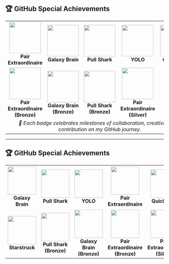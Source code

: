 ## 🏆 GitHub Special Achievements  

<table align="center">
  <tr>
    <td align="center">
      <img src="https://github.githubassets.com/images/modules/profile/achievements/pair-extraordinaire-default.png" width="100" /><br />
      <b>Pair Extraordinaire</b>
    </td>
    <td align="center">
      <img src="https://github.githubassets.com/images/modules/profile/achievements/galaxy-brain-default.png" width="100" /><br />
      <b>Galaxy Brain</b>
    </td>
    <td align="center">
      <img src="https://github.githubassets.com/images/modules/profile/achievements/pull-shark-default.png" width="100" /><br />
      <b>Pull Shark</b>
    </td>
    <td align="center">
      <img src="https://github.githubassets.com/images/modules/profile/achievements/yolo-default.png" width="100" /><br />
      <b>YOLO</b>
    </td>
    <td align="center">
      <img src="https://github.githubassets.com/images/modules/profile/achievements/quickdraw-default.png" width="100" /><br />
      <b>Quickdraw</b>
    </td>
    <td align="center">
      <img src="https://github.githubassets.com/images/modules/profile/achievements/starstruck-default.png" width="100" /><br />
      <b>Starstruck</b>
    </td>
  </tr>

  <tr>
    <td align="center">
      <img src="https://github.githubassets.com/images/modules/profile/achievements/pair-extraordinaire-bronze.png" width="100" /><br />
      <b>Pair Extraordinaire (Bronze)</b>
    </td>
    <td align="center">
      <img src="https://github.githubassets.com/images/modules/profile/achievements/galaxy-brain-bronze.png" width="100" /><br />
      <b>Galaxy Brain (Bronze)</b>
    </td>
    <td align="center">
      <img src="https://github.githubassets.com/images/modules/profile/achievements/pull-shark-bronze.png" width="100" /><br />
      <b>Pull Shark (Bronze)</b>
    </td>
    <td align="center">
      <img src="https://github.githubassets.com/images/modules/profile/achievements/pair-extraordinaire-silver.png" width="100" /><br />
      <b>Pair Extraordinaire (Silver)</b>
    </td>
  </tr>

  <tr>
    <td colspan="5" align="center">
      <i>🚀 Each badge celebrates milestones of collaboration, creativity, and contribution on my GitHub journey.</i>
    </td>
  </tr>
</table>

---

## 🏆 GitHub Special Achievements  

<table align="center" style="table-layout: fixed; width: 100%;">
  <tr>
    <td align="center" width="140" height="140">
      <img src="https://github.githubassets.com/images/modules/profile/achievements/galaxy-brain-default.png" width="90" /><br />
      <b>Galaxy Brain</b>
    </td>
    <td align="center" width="140" height="140">
      <img src="https://github.githubassets.com/images/modules/profile/achievements/pull-shark-default.png" width="90" /><br />
      <b>Pull Shark</b>
    </td>
    <td align="center" width="140" height="140">
      <img src="https://github.githubassets.com/images/modules/profile/achievements/yolo-default.png" width="90" /><br />
      <b>YOLO</b>
    </td>
    <td align="center" width="140" height="140">
      <img src="https://github.githubassets.com/images/modules/profile/achievements/pair-extraordinaire-default.png" width="90" /><br />
      <b>Pair Extraordinaire</b>
    </td>
    <td align="center" width="140" height="140">
      <img src="https://github.githubassets.com/images/modules/profile/achievements/quickdraw-default.png" width="90" /><br />
      <b>Quickdraw</b>
    </td>
  </tr>

  <tr>
    <td align="center" width="140" height="140">
      <img src="https://github.githubassets.com/images/modules/profile/achievements/starstruck-default.png" width="90" /><br />
      <b>Starstruck</b>
    </td>
    <td align="center" width="140" height="140">
      <img src="https://github.githubassets.com/images/modules/profile/achievements/pull-shark-bronze.png" width="90" /><br />
      <b>Pull Shark (Bronze)</b>
    </td>
    <td align="center" width="140" height="140">
      <img src="https://github.githubassets.com/images/modules/profile/achievements/galaxy-brain-bronze.png" width="90" /><br />
      <b>Galaxy Brain (Bronze)</b>
    </td>
    <td align="center" width="140" height="140">
      <img src="https://github.githubassets.com/images/modules/profile/achievements/pair-extraordinaire-bronze.png" width="90" /><br />
      <b>Pair Extraordinaire (Bronze)</b>
    </td>
    <td align="center" width="140" height="140">
      <img src="https://github.githubassets.com/images/modules/profile/achievements/pair-extraordinaire-silver.png" width="90" /><br />
      <b>Pair Extraordinaire (Silver)</b>
    </td>
  </tr>
</table>

